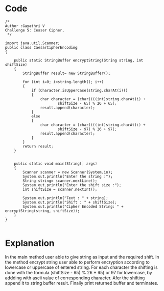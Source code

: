 # Code
```
/*
Author :Gayathri V
Challenge 5: Ceaser Cipher.
 */

import java.util.Scanner;
public class CaesarCipherEncoding
{

    public static StringBuffer encryptString(String string, int shiftSize)
    {
        StringBuffer result= new StringBuffer();

        for (int i=0; i<string.length(); i++)
        {
            if (Character.isUpperCase(string.charAt(i)))
            {
                char character = (char)(((int)string.charAt(i) +
                        shiftSize - 65) % 26 + 65);
                result.append(character);
            }
            else
            {
                char character = (char)(((int)string.charAt(i) +
                        shiftSize - 97) % 26 + 97);
                result.append(character);
            }
        }
        return result;
    }


    public static void main(String[] args)
    {
        Scanner scanner = new Scanner(System.in);
        System.out.println("Enter the string :");
        String string= scanner.nextLine();
        System.out.println("Enter the shift size :");
        int shiftSize = scanner.nextInt();

        System.out.println("Text : " + string);
        System.out.println("Shift : " + shiftSize);
        System.out.println("Cipher Encoded String: " + encryptString(string, shiftSize));
    }
}


```

# Explanation

In the main method user able to give string as input and the required shift.
In the method encrypt string user able to perform encryption according to lowercase or uppercase of entered string.
For each character the shifting is done with the formula  (shiftSize - 65) % 26 + 65) or 97 for lowercase, by addding with ascii value of corresponding character.
Afer the shifting append it to string buffer result.
Finally print returned buffer and terminates.

